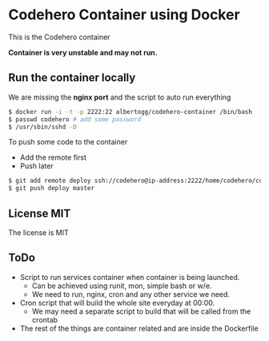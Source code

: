 # Codehero Container using Docker

This is the Codehero container

**Container is very unstable and may not run.**

## Run the container locally

We are missing the **nginx port** and the script to auto run everything

```bash
$ docker run -i -t -p 2222:22 albertogg/codehero-container /bin/bash
$ passwd codehero # add some password
$ /usr/sbin/sshd -D
```

To push some code to the container

- Add the remote first
- Push later

```bash
$ git add remote deploy ssh://codehero@ip-address:2222/home/codehero/codehero-repo.git
$ git push deploy master
```

## License MIT

The license is MIT

## ToDo

- Script to run services container when container is being launched.
  - Can be achieved using runit, mon, simple bash or w/e.
  - We need to run, nginx, cron and any other service we need.
- Cron script that will build the whole site everyday at 00:00.
  - We may need a separate script to build that will be called from the crontab
- The rest of the things are container related and are inside the Dockerfile
